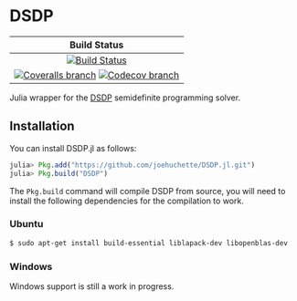 # DSDP

| **Build Status** |
|:----------------:|
| [![Build Status][build-img]][build-url] |
| [![Coveralls branch][coveralls-img]][coveralls-url] [![Codecov branch][codecov-img]][codecov-url] |

Julia wrapper for the [DSDP](http://www.mcs.anl.gov/hs/software/DSDP/) semidefinite programming solver.

## Installation

You can install DSDP.jl as follows:
```julia
julia> Pkg.add("https://github.com/joehuchette/DSDP.jl.git")
julia> Pkg.build("DSDP")
```

The `Pkg.build` command will compile DSDP from source, you will need to install the following dependencies for the compilation to work.

### Ubuntu
```sh
$ sudo apt-get install build-essential liblapack-dev libopenblas-dev
```

### Windows
Windows support is still a work in progress.

[build-img]: https://travis-ci.org/joehuchette/DSDP.jl.svg?branch=master
[build-url]: https://travis-ci.org/joehuchette/DSDP.jl
[coveralls-img]: https://coveralls.io/repos/joehuchette/DSDP.jl/badge.svg?branch=master&service=github
[coveralls-url]: https://coveralls.io/github/joehuchette/DSDP.jl?branch=master
[codecov-img]: http://codecov.io/github/joehuchette/DSDP.jl/coverage.svg?branch=master
[codecov-url]: http://codecov.io/github/joehuchette/DSDP.jl?branch=master
